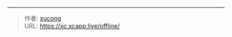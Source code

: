# 


<!-- You need do nothing for this page. -->


---

> 作者: [xucong](https://shiqustudio.github.io/)  
> URL: https://xc.xcapp.live/offline/  

